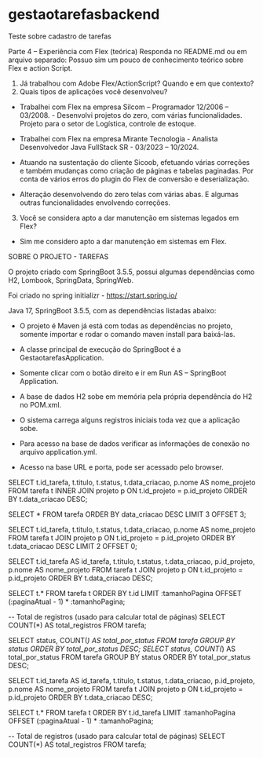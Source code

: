 # gestaotarefasbackend

Teste sobre cadastro de tarefas

Parte 4 – Experiência com Flex (teórica) Responda no README.md ou em arquivo separado: Possuo sim um pouco de conhecimento teórico sobre Flex e action Script.


1. Já trabalhou com Adobe Flex/ActionScript? Quando e em que contexto? 
2. Quais tipos de aplicações você desenvolveu? 

- Trabalhei com Flex na empresa Silcom – Programador 12/2006 – 03/2008.                     - Desenvolvi projetos do zero, com várias funcionalidades. Projeto para o setor 
de Logística, controle de estoque.

- Trabalhei com Flex na empresa Mirante Tecnologia - Analista Desenvolvedor Java FullStack SR - 03/2023 – 10/2024. 
- Atuando na sustentação do cliente Sicoob, efetuando várias correções e também mudanças como criação de páginas e tabelas paginadas. Por conta de vários erros do plugin do Flex de conversão e deserialização. 
- Alteração desenvolvendo do zero telas com várias abas. E algumas outras funcionalidades envolvendo correções.

3. Você se considera apto a dar manutenção em sistemas legados em Flex? 
 - Sim me considero apto a dar manutenção em sistemas em Flex.


SOBRE O PROJETO - TAREFAS

O projeto criado com SpringBoot 3.5.5, possui algumas dependências como H2, Lombook, SpringData, SpringWeb.



Foi criado no spring initializr - https://start.spring.io/

Java 17, SpringBoot 3.5.5, com as dependências listadas abaixo:

- O projeto é Maven já está com todas as dependências no projeto, somente importar e rodar o comando maven install para baixá-las.

- A classe principal de execução do SpringBoot é a GestaotarefasApplication.

- Somente clicar com o botão direito e ir em Run AS – SpringBoot Application.

- A base de dados H2 sobe em memória pela própria dependência do H2 no POM.xml.

- O sistema carrega alguns registros iniciais toda vez que a aplicação sobe.

- Para acesso na base de dados verificar as informações de conexão no arquivo application.yml.

- Acesso na base URL e porta, pode ser acessado pelo browser.


SELECT 
    t.id_tarefa,
    t.titulo,
    t.status,
    t.data_criacao,
    p.nome AS nome_projeto
FROM 
    tarefa t
INNER JOIN 
    projeto p ON t.id_projeto = p.id_projeto
ORDER BY 
    t.data_criacao DESC;

SELECT 
    * 
FROM 
    tarefa 
ORDER BY 
    data_criacao DESC 
LIMIT 3 OFFSET 3;

SELECT 
    t.id_tarefa,
    t.titulo,
    t.status,
    t.data_criacao,
    p.nome AS nome_projeto
FROM 
    tarefa t
JOIN 
    projeto p ON t.id_projeto = p.id_projeto
ORDER BY 
    t.data_criacao DESC
LIMIT 2 OFFSET 0;


SELECT 
    t.id_tarefa AS id_tarefa,
    t.titulo,
    t.status,
    t.data_criacao,
    p.id_projeto,
    p.nome AS nome_projeto
FROM 
    tarefa t
JOIN 
    projeto p ON t.id_projeto = p.id_projeto
ORDER BY 
    t.data_criacao DESC;


SELECT 
    t.*
FROM 
    tarefa t
ORDER BY 
    t.id
LIMIT :tamanhoPagina OFFSET (:paginaAtual - 1) * :tamanhoPagina;

-- Total de registros (usado para calcular total de páginas)
SELECT COUNT(*) AS total_registros FROM tarefa;


SELECT 
    status,
    COUNT(*) AS total_por_status
FROM 
    tarefa
GROUP BY 
    status
ORDER BY 
    total_por_status DESC;
SELECT 
    status,
    COUNT(*) AS total_por_status
FROM 
    tarefa
GROUP BY 
    status
ORDER BY 
    total_por_status DESC;


SELECT 
    t.id_tarefa AS id_tarefa,
    t.titulo,
    t.status,
    t.data_criacao,
    p.id_projeto,
    p.nome AS nome_projeto
FROM 
    tarefa t
JOIN 
    projeto p ON t.id_projeto = p.id_projeto
ORDER BY 
    t.data_criacao DESC;



SELECT 
    t.*
FROM 
    tarefa t
ORDER BY 
    t.id_tarefa
LIMIT :tamanhoPagina OFFSET (:paginaAtual - 1) * :tamanhoPagina;

-- Total de registros (usado para calcular total de páginas)
SELECT COUNT(*) AS total_registros FROM tarefa;
